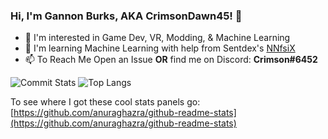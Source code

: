 ### Hi, I'm Gannon Burks, AKA CrimsonDawn45! 👋
- :eyes: I'm interested in Game Dev, VR, Modding, & Machine Learning
- :seedling: I'm learning Machine Learning with help from Sentdex's [NNfsiX](https://github.com/Sentdex/NNfSiX) 
- :mailbox: To Reach Me Open an Issue **OR** find me on Discord: **Crimson#6452**

![Commit Stats](https://github-readme-stats.anuraghazra1.vercel.app/api?username=CrimsonDawn45&show_icons=true&include_all_commits=true&bg_color=0D1117&border_color=30363D)
![Top Langs](https://github-readme-stats.vercel.app/api/top-langs/?username=CrimsonDawn45&bg_color=0D1117&border_color=30363D)

To see where I got these cool stats panels go: [https://github.com/anuraghazra/github-readme-stats](https://github.com/anuraghazra/github-readme-stats)
